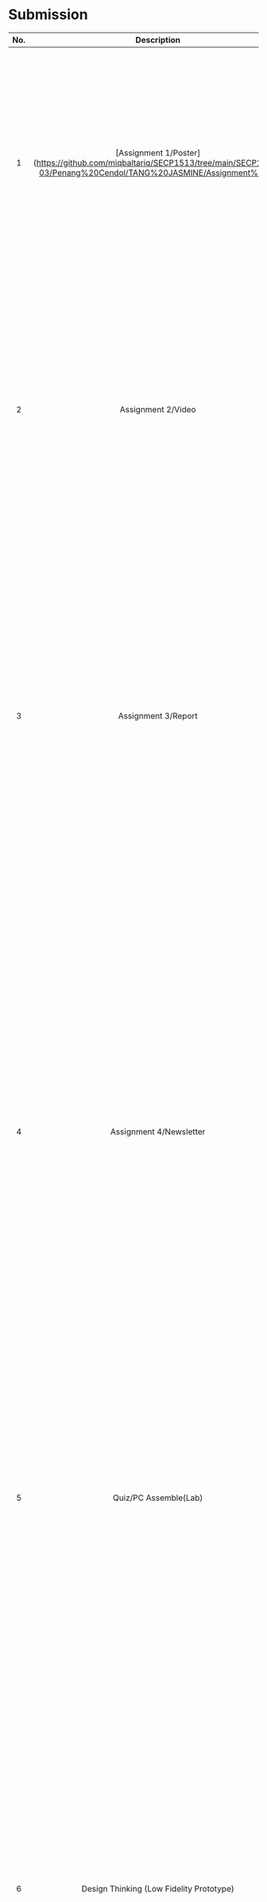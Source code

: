 # Submission

| No. | Description | Reflection |
|:---:|:---:|:---:|
|1| [Assignment 1/Poster] (https://github.com/miqbaltariq/SECP1513/tree/main/SECP1513-03/Penang%20Cendol/TANG%20JASMINE/Assignment%201)|The industry talk by Clarity Techworks shared the job responsibilities of their respective roles. I've gained a deeper insight into my future career in the IT industry.  I now feel more prepared and inspired to navigate the challenges and opportunities that lie ahead in this rapidly advancing field of IT.|
|2|Assignment 2/Video|The industry visit to UTM Digital was truly an eye-opening experience for me. I not only had the opportunity to witness the inner workings of UTM Digital but also gained valuable insights into their pivotal role in managing UTM's network, data center, and software applications, among various other responsibilities.|
|3|Assignment 3/Report|I've learned a lot regarding analytics and recognized the working culture at Credence  from the speaker, who is currently working on the Credence Tech analytic delivery team. Besides, the speaker is truly an inspirational person. Throughout the talk, she highlights how her unwavering attitude and pouring efforts helped in achieving her goals. Her positive attitude had motivated me to work harder and strive for excellence in all aspects of my life.|
|4|Assignment 4/Newsletter|I enjoyed the industry visit to Clarity Techworks, as it provided me with an immersive and insightful experience. We get to learn deeply about their job scope from each department, respectively.  Other than visiting each department, the UI/UX department allowed us to get involved in a little hands-on designing activity, which made the visit less tedious. In addition, despite the small scale of the company, I realise the majority of the employees are fresh graduates, and they managed to maintain a cooperative and comfortable working environment. Overall, this visit broadened my knowledge of fintech companies.|
|5|Quiz/PC Assemble(Lab)|PC assemble session has taught me about the hardware and its arrangement in the computer chasis. We had hands-on experience disassembling and assembling the hardware. A quiz is held after the assemble session to help us actively recall the knowledge learned and examine our understanding.|
|6|Design Thinking (Low Fidelity Prototype)|Through the design thinking project, I genuinely appreciate every member's efforts and contribution to completing this project smoothly. Besides, I acknowledged the importance of communication and cooperation between team members, especially in a group with international members. Together, we had overcome the language barriers and faced the challenges together, finally completing the whole project. With that, our team had completed the project efficiently with high-quality work. Moreover, the skills that were developed through this project, such as market analysis and report writing, will definitely be applied in future works.|
